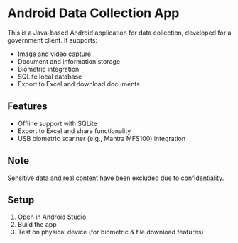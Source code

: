 # Android Data Collection App

This is a Java-based Android application for data collection, developed for a government client. It supports:

- Image and video capture
- Document and information storage
- Biometric integration
- SQLite local database
- Export to Excel and download documents

## Features

- Offline support with SQLite
- Export to Excel and share functionality
- USB biometric scanner (e.g., Mantra MFS100) integration

## Note

Sensitive data and real content have been excluded due to confidentiality.

## Setup

1. Open in Android Studio
2. Build the app
3. Test on physical device (for biometric & file download features)
